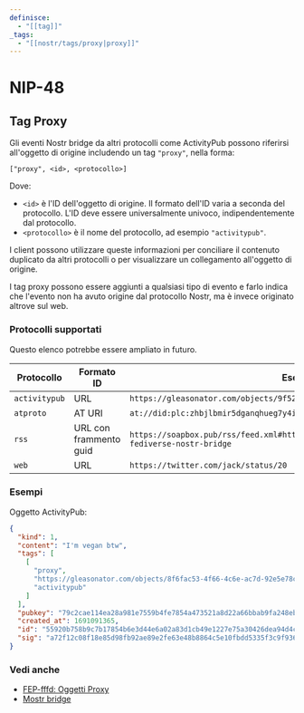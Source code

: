 ```yaml
---
definisce:
  - "[[tag]]"
_tags:
  - "[[nostr/tags/proxy|proxy]]"
---
```


# NIP-48

## Tag Proxy

Gli eventi Nostr bridge da altri protocolli come ActivityPub possono riferirsi all'oggetto di origine includendo un tag `"proxy"`, nella forma:

```
["proxy", <id>, <protocollo>]
```

Dove:

- `<id>` è l'ID dell'oggetto di origine. Il formato dell'ID varia a seconda del protocollo. L'ID deve essere universalmente univoco, indipendentemente dal protocollo.
- `<protocollo>` è il nome del protocollo, ad esempio `"activitypub"`.

I client possono utilizzare queste informazioni per conciliare il contenuto duplicato da altri protocolli o per visualizzare un collegamento all'oggetto di origine.

I tag proxy possono essere aggiunti a qualsiasi tipo di evento e farlo indica che l'evento non ha avuto origine dal protocollo Nostr, ma è invece originato altrove sul web.

### Protocolli supportati

Questo elenco potrebbe essere ampliato in futuro.

| Protocollo  | Formato ID | Esempio |
| ----------- | ---------- | ------- |
| `activitypub` | URL | `https://gleasonator.com/objects/9f524868-c1a0-4ee7-ad51-aaa23d68b526` |
| `atproto` | AT URI | `at://did:plc:zhbjlbmir5dganqhueg7y4i3/app.bsky.feed.post/3jt5hlibeol2i` |
| `rss` | URL con frammento guid | `https://soapbox.pub/rss/feed.xml#https%3A%2F%2Fsoapbox.pub%2Fblog%2Fmostr-fediverse-nostr-bridge` |
| `web` | URL | `https://twitter.com/jack/status/20` |

### Esempi

Oggetto ActivityPub:

```json
{
  "kind": 1,
  "content": "I'm vegan btw",
  "tags": [
    [
      "proxy",
      "https://gleasonator.com/objects/8f6fac53-4f66-4c6e-ac7d-92e5e78c3e79",
      "activitypub"
    ]
  ],
  "pubkey": "79c2cae114ea28a981e7559b4fe7854a473521a8d22a66bbab9fa248eb820ff6",
  "created_at": 1691091365,
  "id": "55920b758b9c7b17854b6e3d44e6a02a83d1cb49e1227e75a30426dea94d4cb2",
  "sig": "a72f12c08f18e85d98fb92ae89e2fe63e48b8864c5e10fbdd5335f3c9f936397a6b0a7350efe251f8168b1601d7012d4a6d0ee6eec958067cf22a14f5a5ea579"
}
```

### Vedi anche

- [FEP-fffd: Oggetti Proxy](https://codeberg.org/fediverse/fep/src/branch/main/fep/fffd/fep-fffd.md)
- [Mostr bridge](https://mostr.pub/)